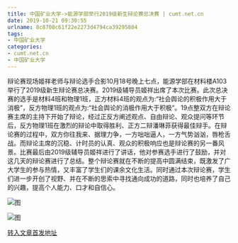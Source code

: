 ```yaml
---
title: 中国矿业大学->能源学部举行2019级新生辩论赛总决赛 | cumt.net.cn
date: 2019-10-21 09:30:55
urlname: 8c8708c61f22e2273d4794ca39295804
tags: 
- 中国矿业大学
categories:
- cumt.net.cn
- 中国矿业大学
---
```

辩论赛现场姬祥老师与辩论选手合影10月18号晚上七点，能源学部在材料楼A103举行了2019级新生辩论赛总决赛。2019级辅导员姬祥出席了本次比赛。此次总决赛的选手是材料4班和物理1班，正方材料4班的观点为:“社会舆论的积极作用大于消极”，反方物理1班的观点为:“社会舆论的消极作用大于积极”。19点整双方在辩论赛主席的主持下开始了辩论，经过正反方阐述观点、自由辩论、观众提问等环节后，反方物理1班在激烈的辩论中取得胜利、正方二辩潘琳菲获得最佳辩手。在辩论赛的过程中，双方你往我来、据理力争，一方咄咄逼人，一方气势汹汹，唇枪舌战。而辩论主席的沉稳、计时员的认真、观众的积极响应也是辩论赛的另一番风景。比赛最后由2019级辅导员姬祥进行了讲话，他对参赛选手进行了鼓励，并对这几天的辩论赛进行了总结。整个辩论赛就在不断的提高中圆满结束，既激发了广大学生的参与热情，又丰富了学生们的课余文化生活。同时通过本次辩论赛，学生们进一步开创了视野、并在不断的思索中寻找通向成功的道路，同时也培养了自己的兴趣，提高个人能力、口才和自信心。

![图](http://xwzx.cumt.edu.cn/_upload/article/images/f6/b0/1e3ddb364121a26bcc3e1b22ace7/386ff305-bfa6-4047-b6cb-928ef0d8181c.png)

![图](http://xwzx.cumt.edu.cn/_upload/article/images/f6/b0/1e3ddb364121a26bcc3e1b22ace7/fb77e7e8-46f0-4a81-ac58-3104f7642e4a.png)

[转入文章首发地址](http://xwzx.cumt.edu.cn/54/12/c523a545810/page.htm)